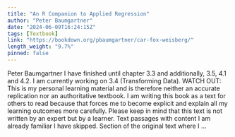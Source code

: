 ```yaml
---
title: "An R Companion to Applied Regression"
author: "Peter Baumgartner"
date: "2024-06-09T16:24:15Z"
tags: [Textbook]
link: "https://bookdown.org/pbaumgartner/car-fox-weisberg/"
length_weight: "9.7%"
pinned: false
---
```


Peter Baumgartner I have finished until chapter 3.3 and additionally, 3.5, 4.1 and 4.2. I am currently working on 3.4 (Transforming Data). WATCH OUT: This is my personal learning material and is therefore neither an accurate replication nor an authoritative textbook. I am writing this book as a text for others to read because that forces me to become explicit and explain all my learning outcomes more carefully. Please keep in mind that this text is not written by an expert but by a learner. Text passages with content I am already familiar I have skipped. Section of the original text where I ...

